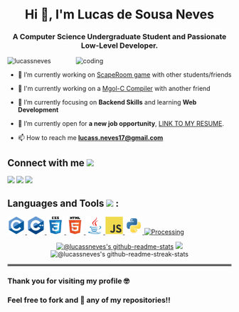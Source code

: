 <h1 align="center">Hi 👋, I'm Lucas de Sousa Neves</h1>  
<h3 align="center">A Computer Science Undergraduate Student and Passionate Low-Level Developer.</h3>  

<img align="right" alt="coding" width="350" src="[https://giphy.com/embed/ES4Vcv8zWfIt2](https://media4.giphy.com/media/ES4Vcv8zWfIt2/giphy.gif?cid=ecf05e47iabxkts23t9rrru76l9odtl6vl14nqjyrpw7nkzl&rid=giphy.gif&ct=g)">

  
<p align="left"> <img src="https://komarev.com/ghpvc/?username=lucassneves&label=Profile%20views&color=0e75b6&style=flat" alt="lucassneves" /> </p>  
  
- 🔭 I’m currently working on [ScapeRoom game](https://github.com/lucassneves/Projeto-Escape-INF) with other students/friends

- 👀 I'm currently working on a [Mgol-C Compiler](https://github.com/lucassneves?tab=repositories) with another friend

- 🎯 I’m currently focusing on **Backend Skills** and learning **Web Development**
  
- 🤔 I’m currently open for **a new job opportunity**, <a href="https://drive.google.com/file/d/18tCwn9wzpBwnxPmxBLc79HNA4wbb6n1h/view?usp=sharing">LINK TO MY RESUME</a>.
  
- 📫 How to reach me **lucass.neves17@gmail.com**  
  
<h2 align="left">Connect with me <img src='https://raw.githubusercontent.com/ShahriarShafin/ShahriarShafin/main/Assets/handshake.gif' width="75px"></h2>  

<p align="left">  
<a href="mailto: contact.lucass.neves17@gmail.com" target="_blank"><img src="https://img.shields.io/badge/Gmail-D14836?style=for-the-badge&logo=gmail&logoColor=white" target="_blank"></a>
<a href="https://www.linkedin.com/in/lucas-de-sousa-892296128/" target="_blank"><img src="https://img.shields.io/badge/LinkedIn-0077B5?style=for-the-badge&logo=linkedin&logoColor=white" target="_blank"></a>
<a href="https://www.instagram.com/lucass.neves1/" target="_blank"><img src="https://img.shields.io/badge/Instagram-E4405F?style=for-the-badge&logo=instagram&logoColor=white" target="_blank"></a>
</p> 
  
<h2 align="left">Languages and Tools <img src = "https://media2.giphy.com/media/QssGEmpkyEOhBCb7e1/giphy.gif?cid=ecf05e47a0n3gi1bfqntqmob8g9aid1oyj2wr3ds3mg700bl&rid=giphy.gif" width = 22px> :</h2> <p align="left">
<a href="https://www.cprogramming.com/" target="_blank" rel="noreferrer"> <img src="https://raw.githubusercontent.com/devicons/devicon/master/icons/c/c-original.svg" alt="c" width="40" height="40"/> </a> <a href="https://www.w3schools.com/cpp/" target="_blank" rel="noreferrer"> <img src="https://raw.githubusercontent.com/devicons/devicon/master/icons/cplusplus/cplusplus-original.svg" alt="cplusplus" width="40" height="40"/> </a> <a href="https://www.w3schools.com/css/" target="_blank" rel="noreferrer"> <img src="https://raw.githubusercontent.com/devicons/devicon/master/icons/css3/css3-original-wordmark.svg" alt="css3" width="40" height="40"/> </a> <a href="https://www.w3.org/html/" target="_blank" rel="noreferrer"> <img src="https://raw.githubusercontent.com/devicons/devicon/master/icons/html5/html5-original-wordmark.svg" alt="html5" width="40" height="40"/> </a> <a href="https://www.java.com" target="_blank" rel="noreferrer"> <img src="https://raw.githubusercontent.com/devicons/devicon/master/icons/java/java-original.svg" alt="java" width="40" height="40"/> </a> <a href="https://developer.mozilla.org/en-US/docs/Web/JavaScript" target="_blank" rel="noreferrer"> <img src="https://raw.githubusercontent.com/devicons/devicon/master/icons/javascript/javascript-original.svg" alt="javascript" width="40" height="40"/> </a> <a href="https://www.python.org" target="_blank" rel="noreferrer"> <img src="https://raw.githubusercontent.com/devicons/devicon/master/icons/python/python-original.svg" alt="python" width="40" height="40"/> </a> <a href="https://processing.org/" target="_blank" rel="noreferrer"> <img src="https://github.com/processing/processing/blob/master/build/shared/lib/icons/pde-512.png" alt="Processing" width="40" height="40"/>  </p>  

<!-- <p align="center">
<a href="https://github.com/lucassneves">
  <img height="180em" src="https://github-readme-stats-eight-theta.vercel.app/api?username=tonisidneimc&show_icons=true&theme=dracula&include_all_commits=true&count_private=true"/>
  <img height="180em" src="https://github-readme-stats-eight-theta.vercel.app/api/top-langs/?username=lucassneves&layout=compact&langs_count=8&theme=dracula"/>
</a>
</p> -->

<!-- <br/>
<p align="left">
  <a href="https://github.com/lucassneves">
  <img width="49.5%" height="180em" src="https://github-readme-stats.vercel.app/api?username=lucassnevesimc&show_icons=true&theme=dracula&hide_border=true&include_all_commits=true&count_private=true" />&nbsp;
    <img width="49.5%" height="180em" src="https://github-readme-stats-eight-theta.vercel.app/api/top-langs/?username=lucassneves&layout=compact&theme=dracula&hide_border=true" />
  </a>
</p>
<br> -->

<p align="center">
<a href="https://github.com/lucassneves?tab=repositories"><img src="https://github-readme-stats.vercel.app/api?username=lucassneves&theme=dracula&show_icons=true&count_private=true&hide_border=true"  width="48%" alt="@lucassneves's github-readme-stats"/></a>
<img width="40%" src="https://github-readme-stats.vercel.app/api/top-langs/?username=lucassneves&layout=compact&theme=dracula&hide_border=true"
<a href="https://github.com/lucassneves?tab=stars"><img src="https://github-readme-streak-stats.herokuapp.com?user=lucassneves&theme=dracula&hide_border=true&date_format=M%20j%5B%2C%20Y%5D"  width="48%" alt="@lucassneves's github-readme-streak-stats"/></a>
</p>

<!-- <p align="center">
<a href="https://github.com/lucassneves">
  <img height="180em" src="https://github-readme-stats.vercel.app/api?username=lucassneves&show_icons=true&theme=dracula&count_private=true&locale=en&layout=compact"/>
  <img height="180em" src="https://github-readme-stats.vercel.app/api/top-langs/?username=lucassneves&layout=compact&theme=dracula"/>
</a>
</p>

<p  align="center"><img src="https://github-readme-streak-stats.herokuapp.com/?user=lucassneves&theme=dracula" alt="lucassneves" /></p> 
-->

<hr style="border:2px solid gray">

### Thank you for visiting my profile 🤓
### Feel free to fork and 🌟 any of my repositories!!
